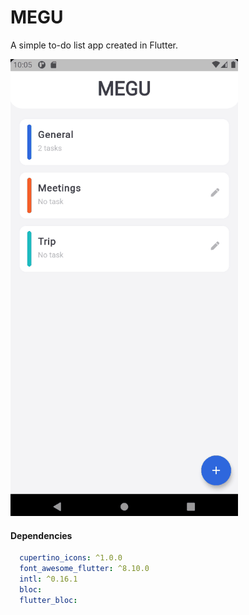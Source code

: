 # MEGU

A simple to-do list app created in Flutter.

![](https://github.com/csp04/megu/blob/main/screenshots/todo-list-app.gif)

#### Dependencies
```yaml
  cupertino_icons: ^1.0.0
  font_awesome_flutter: ^8.10.0
  intl: ^0.16.1
  bloc:
  flutter_bloc:
```
